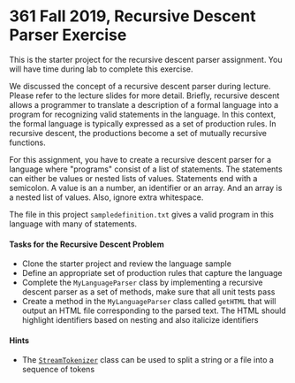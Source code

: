 # 361 Fall 2019, Recursive Descent Parser Exercise

This is the starter project for the recursive descent parser assignment.  You will have time during lab to complete this exercise.  

We discussed the concept of a recursive descent parser during lecture.  Please refer to the lecture slides for more detail.  Briefly, recursive descent allows a programmer to translate a description of a formal language into a program for recognizing valid statements in the language.  In this context, the formal language is typically expressed as a set of production rules.  In recursive descent, the productions become a set of mutually recursive functions.  

For this assignment, you have to create a recursive descent parser for a language where "programs" consist of a list of statements.  The statements can either be values or nested lists of values.  Statements end with a semicolon.  A value is an a number, an identifier or an array.  And an array is a nested list of values.  Also, ignore extra whitespace.  

The file in this project `sampledefinition.txt` gives a valid program in this language with many of statements.  

#### Tasks for the Recursive Descent Problem
- Clone the starter project and review the language sample
- Define an appropriate set of production rules that capture the language
- Complete the `MyLanguageParser` class by implementing a recursive descent parser as a set of methods, make sure that all unit tests pass
- Create a method in the `MyLanguageParser` class called `getHTML` that will output an HTML file corresponding to the parsed text.  The HTML should highlight identifiers based on nesting and also italicize identifiers

#### Hints
- The [`StreamTokenizer`](https://docs.oracle.com/javase/7/docs/api/java/io/StreamTokenizer.html) class can be used to split a string or a file into a sequence of tokens
